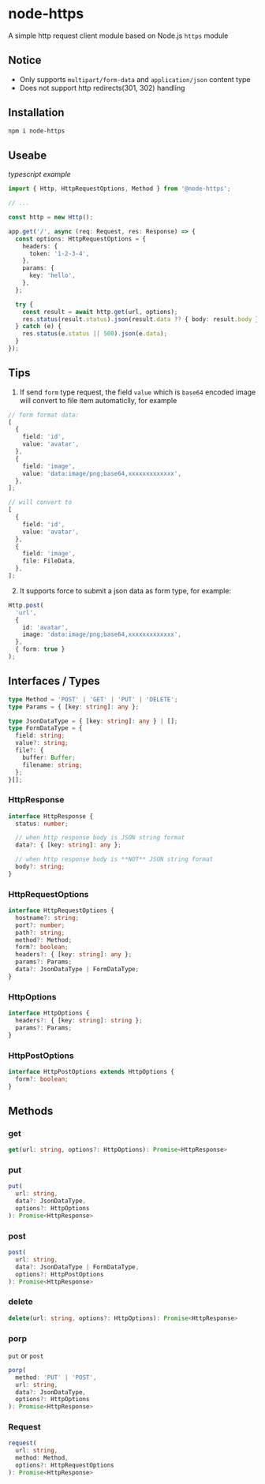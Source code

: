 # node-https

A simple http request client module based on Node.js `https` module

## Notice

- Only supports `multipart/form-data` and `application/json` content type
- Does not support http redirects(301, 302) handling

## Installation

```bash
npm i node-https
```

## Useabe

_typescript example_

```typescript
import { Http, HttpRequestOptions, Method } from '@node-https';

// ...

const http = new Http();

app.get('/', async (req: Request, res: Response) => {
  const options: HttpRequestOptions = {
    headers: {
      token: '1-2-3-4',
    },
    params: {
      key: 'hello',
    },
  };

  try {
    const result = await http.get(url, options);
    res.status(result.status).json(result.data ?? { body: result.body });
  } catch (e) {
    res.status(e.status || 500).json(e.data);
  }
});
```

## Tips

1. If send `form` type request, the field `value` which is `base64` encoded
   image will convert to file item automaticlly, for example

```typescript
// form format data:
[
  {
    field: 'id',
    value: 'avatar',
  },
  {
    field: 'image',
    value: 'data:image/png;base64,xxxxxxxxxxxxx',
  },
];

// will convert to
[
  {
    field: 'id',
    value: 'avatar',
  },
  {
    field: 'image',
    file: FileData,
  },
];
```

2. It supports force to submit a json data as form type, for example:

```typescript
Http.post(
  'url',
  {
    id: 'avatar',
    image: 'data:image/png;base64,xxxxxxxxxxxxx',
  },
  { form: true }
);
```

## Interfaces / Types

```typescript
type Method = 'POST' | 'GET' | 'PUT' | 'DELETE';
type Params = { [key: string]: any };

type JsonDataType = { [key: string]: any } | [];
type FormDataType = {
  field: string;
  value?: string;
  file?: {
    buffer: Buffer;
    filename: string;
  };
}[];
```

### HttpResponse

```typescript
interface HttpResponse {
  status: number;

  // when http response body is JSON string format
  data?: { [key: string]: any };

  // when http response body is **NOT** JSON string format
  body?: string;
}
```

### HttpRequestOptions

```typescript
interface HttpRequestOptions {
  hostname?: string;
  port?: number;
  path?: string;
  method?: Method;
  form?: boolean;
  headers?: { [key: string]: any };
  params?: Params;
  data?: JsonDataType | FormDataType;
}
```

### HttpOptions

```typescript
interface HttpOptions {
  headers?: { [key: string]: string };
  params?: Params;
}
```

### HttpPostOptions

```typescript
interface HttpPostOptions extends HttpOptions {
  form?: boolean;
}
```

## Methods

### get

```typescript
get(url: string, options?: HttpOptions): Promise<HttpResponse>
```

### put

```typescript
put(
  url: string,
  data?: JsonDataType,
  options?: HttpOptions
): Promise<HttpResponse>
```

### post

```typescript
post(
  url: string,
  data?: JsonDataType | FormDataType,
  options?: HttpPostOptions
): Promise<HttpResponse>
```

### delete

```typescript
delete(url: string, options?: HttpOptions): Promise<HttpResponse>
```

### porp

`put` or `post`

```typescript
porp(
  method: 'PUT' | 'POST',
  url: string,
  data?: JsonDataType,
  options?: HttpOptions
): Promise<HttpResponse>
```

### Request

```typescript
request(
  url: string,
  method: Method,
  options?: HttpRequestOptions
): Promise<HttpResponse>
```
